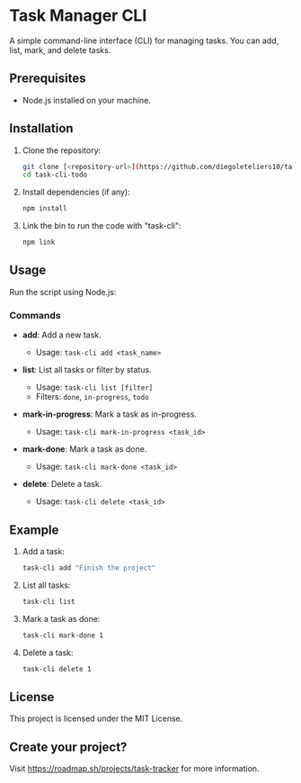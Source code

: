 # Task Manager CLI

A simple command-line interface (CLI) for managing tasks. You can add, list, mark, and delete tasks.

## Prerequisites

- Node.js installed on your machine.

## Installation

1. Clone the repository:

   ```bash
   git clone [<repository-url>](https://github.com/diegoleteliers10/task-cli-todo.git)
   cd task-cli-todo
   ```

2. Install dependencies (if any):

   ```bash
   npm install
   ```

3. Link the bin to run the code with "task-cli":

   ```bash
   npm link
   ```

## Usage

Run the script using Node.js:


### Commands

- **add**: Add a new task.
  - Usage: `task-cli add <task_name>`
  
- **list**: List all tasks or filter by status.
  - Usage: `task-cli list [filter]`
  - Filters: `done`, `in-progress`, `todo`

- **mark-in-progress**: Mark a task as in-progress.
  - Usage: `task-cli mark-in-progress <task_id>`

- **mark-done**: Mark a task as done.
  - Usage: `task-cli mark-done <task_id>`

- **delete**: Delete a task.
  - Usage: `task-cli delete <task_id>`

## Example

1. Add a task:
   ```bash
   task-cli add "Finish the project"
   ```

2. List all tasks:
   ```bash
   task-cli list
   ```

3. Mark a task as done:
   ```bash
   task-cli mark-done 1
   ```

4. Delete a task:
   ```bash
   task-cli delete 1
   ```

## License

This project is licensed under the MIT License.

## Create your project?

Visit https://roadmap.sh/projects/task-tracker for more information.
